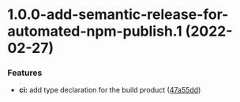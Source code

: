 # 1.0.0-add-semantic-release-for-automated-npm-publish.1 (2022-02-27)


### Features

* **ci:** add type declaration for the build product ([47a55dd](https://github.com/mdhnpm/rgb-hex-converter/commit/47a55ddd7075d3cc00ba3021a7d95af16242db94))
